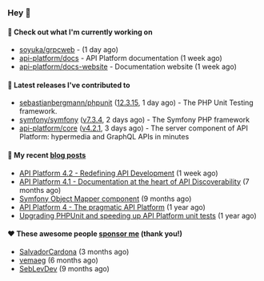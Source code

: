 ### Hey 👋

#### 👷 Check out what I'm currently working on

- [soyuka/grpcweb](https://github.com/soyuka/grpcweb) -  (1 day ago)
- [api-platform/docs](https://github.com/api-platform/docs) - API Platform documentation (1 week ago)
- [api-platform/docs-website](https://github.com/api-platform/docs-website) - Documentation website (1 week ago)

#### 🔭 Latest releases I've contributed to

- [sebastianbergmann/phpunit](https://github.com/sebastianbergmann/phpunit) ([12.3.15](https://github.com/sebastianbergmann/phpunit/releases/tag/12.3.15), 1 day ago) - The PHP Unit Testing framework.
- [symfony/symfony](https://github.com/symfony/symfony) ([v7.3.4](https://github.com/symfony/symfony/releases/tag/v7.3.4), 2 days ago) - The Symfony PHP framework
- [api-platform/core](https://github.com/api-platform/core) ([v4.2.1](https://github.com/api-platform/core/releases/tag/v4.2.1), 3 days ago) - The server component of API Platform: hypermedia and GraphQL APIs in minutes

#### 📜 My recent [blog posts](https://soyuka.me)

- [API Platform 4.2 - Redefining API Development](https://soyuka.me/api-platform-4-2-redefining-api-development/) (1 week ago)
- [API Platform 4.1 - Documentation at the heart of API Discoverability](https://soyuka.me/api-platform-4-1-documentation-heart-api-discoverability/) (7 months ago)
- [Symfony Object Mapper component](https://soyuka.me/symfony-object-mapper-component/) (9 months ago)
- [API Platform 4 - The pragmatic API Platform](https://soyuka.me/api-platform-4-the-pragmatic-api-platform/) (1 year ago)
- [Upgrading PHPUnit and speeding up API Platform unit tests](https://soyuka.me/upgrading-phpunit-and-speeding-up-api-platform-unit-tests/) (1 year ago)

#### ❤️ These awesome people [sponsor me](https://github.com/sponsors/soyuka) (thank you!)

- [SalvadorCardona](https://github.com/SalvadorCardona) (3 months ago)
- [vemaeg](https://github.com/vemaeg) (6 months ago)
- [SebLevDev](https://github.com/SebLevDev) (9 months ago)
